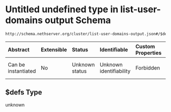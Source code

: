 # Untitled undefined type in list-user-domains output Schema

```txt
http://schema.nethserver.org/cluster/list-user-domains-output.json#/$defs
```



| Abstract            | Extensible | Status         | Identifiable            | Custom Properties | Additional Properties | Access Restrictions | Defined In                                                                                     |
| :------------------ | :--------- | :------------- | :---------------------- | :---------------- | :-------------------- | :------------------ | :--------------------------------------------------------------------------------------------- |
| Can be instantiated | No         | Unknown status | Unknown identifiability | Forbidden         | Allowed               | none                | [list-user-domains-output.json*](cluster/list-user-domains-output.json "open original schema") |

## $defs Type

unknown
